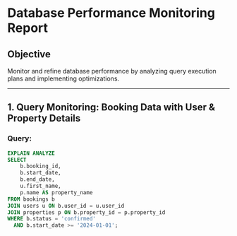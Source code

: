 # Database Performance Monitoring Report

## Objective

Monitor and refine database performance by analyzing query execution plans and implementing optimizations.

---

## 1. Query Monitoring: Booking Data with User & Property Details

### Query:

```sql
EXPLAIN ANALYZE
SELECT
    b.booking_id,
    b.start_date,
    b.end_date,
    u.first_name,
    p.name AS property_name
FROM bookings b
JOIN users u ON b.user_id = u.user_id
JOIN properties p ON b.property_id = p.property_id
WHERE b.status = 'confirmed'
  AND b.start_date >= '2024-01-01';
```
